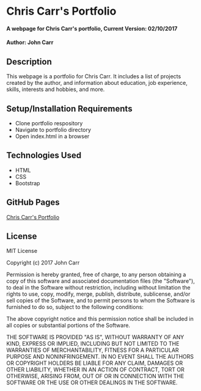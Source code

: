 # Chris Carr's Portfolio

#### A webpage for Chris Carr's portfolio, Current Version: 02/10/2017

#### Author: John Carr

## Description

This webpage is a portfolio for Chris Carr. It includes a list of projects created by the author, and information about education, job experience, skills, interests and hobbies, and more.

## Setup/Installation Requirements

* Clone portfolio respository
* Navigate to portfolio directory
* Open index.html in a browser

## Technologies Used

* HTML
* CSS
* Bootstrap

## GitHub Pages
[Chris Carr's Portfolio](http://coderknot.com)

## License

MIT License

Copyright (c) 2017 John Carr

Permission is hereby granted, free of charge, to any person obtaining a copy
of this software and associated documentation files (the "Software"), to deal
in the Software without restriction, including without limitation the rights
to use, copy, modify, merge, publish, distribute, sublicense, and/or sell
copies of the Software, and to permit persons to whom the Software is
furnished to do so, subject to the following conditions:

The above copyright notice and this permission notice shall be included in all
copies or substantial portions of the Software.

THE SOFTWARE IS PROVIDED "AS IS", WITHOUT WARRANTY OF ANY KIND, EXPRESS OR
IMPLIED, INCLUDING BUT NOT LIMITED TO THE WARRANTIES OF MERCHANTABILITY,
FITNESS FOR A PARTICULAR PURPOSE AND NONINFRINGEMENT. IN NO EVENT SHALL THE
AUTHORS OR COPYRIGHT HOLDERS BE LIABLE FOR ANY CLAIM, DAMAGES OR OTHER
LIABILITY, WHETHER IN AN ACTION OF CONTRACT, TORT OR OTHERWISE, ARISING FROM,
OUT OF OR IN CONNECTION WITH THE SOFTWARE OR THE USE OR OTHER DEALINGS IN THE
SOFTWARE.
